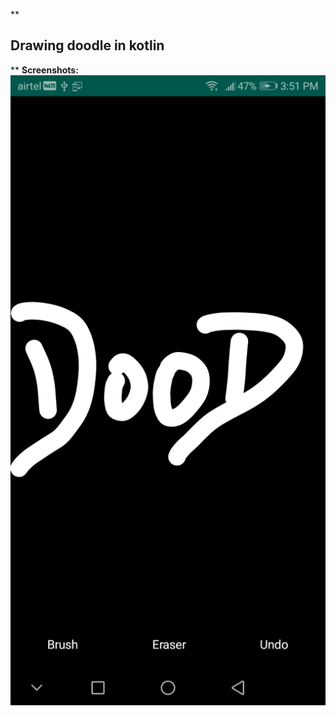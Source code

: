 **

## Drawing doodle in kotlin

**
**Screenshots:**
![enter image description here](https://raw.githubusercontent.com/santoshponduri/DoodleDraw/master/device-2019-10-21-155218.png)
